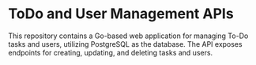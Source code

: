 # ToDo and User Management APIs
This repository contains a Go-based web application for managing To-Do tasks and users, utilizing PostgreSQL as the database. The API exposes endpoints for creating, updating, and deleting tasks and users. 
